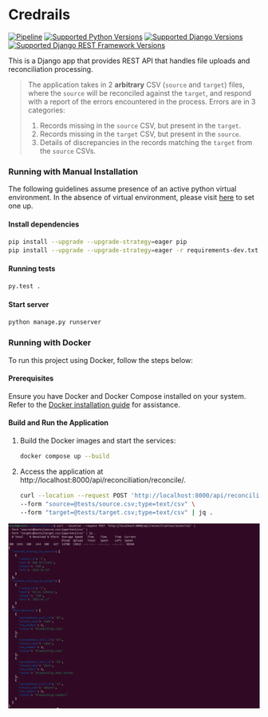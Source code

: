 # Credrails

[![Pipeline](https://github.com/ajharry69/credrails/actions/workflows/pipeline.yml/badge.svg)](https://github.com/ajharry69/credrails/actions/workflows/pipeline.yml)
[![Supported Python Versions](https://img.shields.io/badge/Python-3.10%20%7C%203.11%20%7C%203.12-blue)](https://www.python.org/downloads/)
[![Supported Django Versions](https://img.shields.io/badge/Django-5.2-purple)](https://www.djangoproject.com/download/)
[![Supported Django REST Framework Versions](https://img.shields.io/badge/DRF-3.16-cyan)](https://www.django-rest-framework.org/)

This is a Django app that provides REST API that handles file uploads and reconciliation processing.

> The application takes in 2 **arbitrary** CSV (`source` and `target`) files, where the `source` will be reconciled against
> the `target`, and respond with a report of the errors encountered in the process. Errors are in 3 categories:
> 1. Records missing in the `source` CSV, but present in the `target`.
> 2. Records missing in the `target` CSV, but present in the `source`.
> 3. Details of discrepancies in the records matching the `target` from the `source` CSVs.

### Running with Manual Installation

The following guidelines assume presence of an active python virtual environment. In the absence of virtual
environment, please visit [here](https://fastapi.tiangolo.com/virtual-environments/#create-a-project) to set one up.

#### Install dependencies

```bash
pip install --upgrade --upgrade-strategy=eager pip
pip install --upgrade --upgrade-strategy=eager -r requirements-dev.txt
```

#### Running tests

```bash
py.test .
```

#### Start server

```bash
python manage.py runserver
```

### Running with Docker

To run this project using Docker, follow the steps below:

#### Prerequisites

Ensure you have Docker and Docker Compose installed on your system. Refer to
the [Docker installation guide](https://docs.docker.com/get-docker/) for assistance.

#### Build and Run the Application

1. Build the Docker images and start the services:

   ```bash
   docker compose up --build
   ```

2. Access the application at http://localhost:8000/api/reconciliation/reconcile/.

    ```bash
   curl --location --request POST 'http://localhost:8000/api/reconciliation/reconcile/' \
   --form "source=@tests/source.csv;type=text/csv" \
   --form "target=@tests/target.csv;type=text/csv" | jq .
    ```

![Test output](screenshots/test.png)
